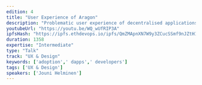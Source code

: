 ```yaml
---
edition: 4
title: "User Experience of Aragon"
description: "Problematic user experience of decentralised applications has been a major factor in slow adoption of them. We think this is attributable partially due to incomplete technology, but also to lack of established design patterns and design systems in the space. Through the work we have done with Aragon, and other open source projects like Ubuntu and Matrix/Riot redesign we think increased attention to design can really help push these important technologies to wider audiences. We would like to share learnings from these projects. Additionally, we are announcing a new open source design system and UI component library - Lorakeet -  for decentralised applications, using React and Styled Components for theming. We hope it will help developers and designers build dapps with a good level of baseline design choices and code quality, and that the community will adopt and contribute to it."
youtubeUrl: "https://youtu.be/WQ_wUfRIP3A"
ipfsHash: "https://ipfs.ethdevops.io/ipfs/QmZMApnXN7W9y3ZCucSSmf9nJZtH1dVfRADiHK9bjv7Sgk?filename=User_Experience_of_Aragon_by_Jouni_Helminen_Devcon4-WQ_wUfRIP3A.mp4"
duration: 1358
expertise: "Intermediate"
type: "Talk"
track: "UX & Design"
keywords: ['adoption',' dapps',' developers']
tags: ['UX & Design']
speakers: ['Jouni Helminen']
---
```

